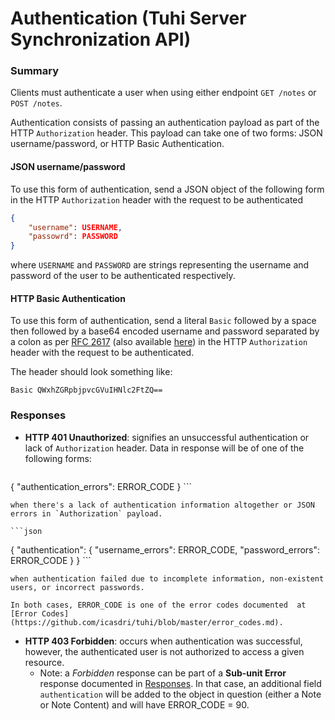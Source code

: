 # Authentication (Tuhi Server Synchronization API) #

### Summary
Clients must authenticate a user when using either endpoint `GET /notes` or `POST /notes`. 

Authentication consists of passing an authentication payload as part of the HTTP `Authorization` header. This payload can take one of two forms: JSON username/password, or HTTP Basic Authentication.

#### JSON username/password
To use this form of authentication, send a JSON object of the following form in the HTTP `Authorization` header with the request to be authenticated

```json
{
	"username": USERNAME,
    "passowrd": PASSWORD
}
```

where `USERNAME` and `PASSWORD` are strings representing the username and password of the user to be authenticated respectively.

#### HTTP Basic Authentication
To use this form of authentication, send a literal `Basic` followed by a space then followed by a base64 encoded username and password separated by a colon as per [RFC 2617](https://tools.ietf.org/html/rfc2617#section-2) (also available [here](http://www.w3.org/Protocols/HTTP/1.0/spec.html#BasicAA)) in the HTTP `Authorization` header with the request to be authenticated.

The header should look something like:

	Basic QWxhZGRpbjpvcGVuIHNlc2FtZQ==

### Responses
* **HTTP 401 Unauthorized**: signifies an unsuccessful authentication or lack of `Authorization` header. Data in response will be of one of the following forms:

    ```json
{
    "authentication_errors": ERROR_CODE
}
    ```
    
	when there's a lack of authentication information altogether or JSON errors in `Authorization` payload.
    
    ```json
{
    "authentication": {
        "username_errors": ERROR_CODE,
        "password_errors": ERROR_CODE
    }
}
    ```
    
	when authentication failed due to incomplete information, non-existent users, or incorrect passwords.

    In both cases, ERROR_CODE is one of the error codes documented  at [Error Codes](https://github.com/icasdri/tuhi/blob/master/error_codes.md).

* **HTTP 403 Forbidden**: occurs when authentication was successful, however, the authenticated user is not authorized to access a given resource.
	* Note: a *Forbidden* response can be part of a **Sub-unit Error** response documented in [Responses](https://github.com/icasdri/tuhi/blob/master/responses.md). In that case, an additional field `authentication` will be added to the object in question (either a Note or Note Content) and will have ERROR_CODE = 90.

